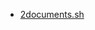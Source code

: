* [2documents.sh](https://github.com/timrdf/plunk/blob/master/instances/sparql-listings/2documents.sh)